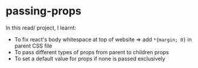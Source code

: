 # passing-props

In this read/ project, I learnt:
- To fix react's body whitespace at top of website => add `*{margin; 0}` in parent CSS file
- To pass different types of props from parent to children props
- To set a default value for props if none is passed exclusively